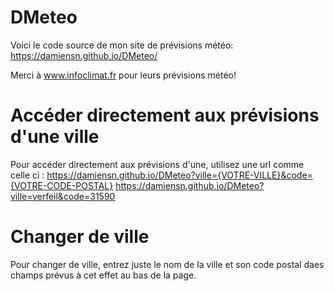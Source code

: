 # DMeteo
Voici le code source de mon site de prévisions météo: https://damiensn.github.io/DMeteo/

Merci à www.infoclimat.fr pour leurs prévisions météo!

# Accéder directement aux prévisions d'une ville
Pour accéder directement aux prévisions d'une, utilisez une url comme celle ci :
https://damiensn.github.io/DMeteo?ville={VOTRE-VILLE}&code={VOTRE-CODE-POSTAL}
https://damiensn.github.io/DMeteo?ville=verfeil&code=31590

# Changer de ville
Pour changer de ville, entrez juste le nom de la ville et son code postal daes champs prévus à cet effet au bas de la page.

